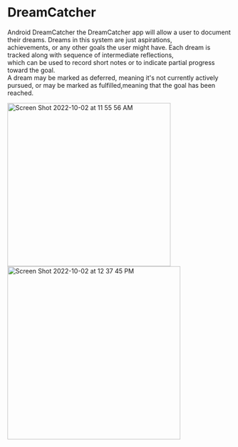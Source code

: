 # DreamCatcher
Android DreamCatcher
the DreamCatcher app will allow a user to document their dreams. Dreams in this system are just aspirations,  
achievements, or any other goals the user might have. Each dream is tracked along with sequence of intermediate reflections,     
which can be used to record short notes or to indicate partial progress toward the goal.  
A dream may be marked as deferred, meaning it's not currently actively pursued, or may be marked as fulfilled,meaning that the goal has been reached.
    
<img width="366" alt="Screen Shot 2022-10-02 at 11 55 56 AM" src="https://user-images.githubusercontent.com/57036320/193465487-a738632b-1695-4357-b1f0-8bdbf3a28b3d.png">
<img width="388" alt="Screen Shot 2022-10-02 at 12 37 45 PM" src="https://user-images.githubusercontent.com/57036320/193465581-4dbd047f-877d-463b-948c-1d0acf52827f.png">
